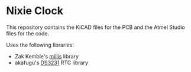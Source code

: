 # Nixie Clock
This repository contains the KiCAD files for the PCB and the Atmel Studio files for the code.

Uses the following libraries:
- Zak Kemble's [millis](https://github.com/zkemble/millis) library
- akafugu's [DS3231](https://github.com/akafugu/ds_rtc_lib) RTC library